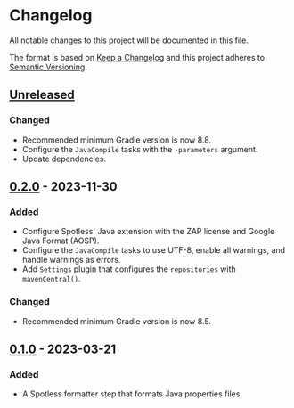 # Changelog
All notable changes to this project will be documented in this file.

The format is based on [Keep a Changelog](https://keepachangelog.com/en/1.0.0/)
and this project adheres to [Semantic Versioning](https://semver.org/spec/v2.0.0.html).

## [Unreleased]
### Changed
- Recommended minimum Gradle version is now 8.8.
- Configure the `JavaCompile` tasks with the `-parameters` argument.
- Update dependencies.

## [0.2.0] - 2023-11-30
### Added
- Configure Spotless' Java extension with the ZAP license and Google Java Format (AOSP).
- Configure the `JavaCompile` tasks to use UTF-8, enable all warnings, and handle warnings as errors.
- Add `Settings` plugin that configures the `repositories` with `mavenCentral()`.

### Changed
- Recommended minimum Gradle version is now 8.5.

## [0.1.0] - 2023-03-21
### Added
- A Spotless formatter step that formats Java properties files.


[Unreleased]: https://github.com/zaproxy/gradle-plugin-common/compare/v0.2.0...HEAD
[0.2.0]: https://github.com/zaproxy/gradle-plugin-common/compare/v0.1.0...v0.2.0
[0.1.0]: https://github.com/zaproxy/gradle-plugin-common/compare/ca4e8161eb1ebe85f68cb78de2e26a1cd887732b...v0.1.0
